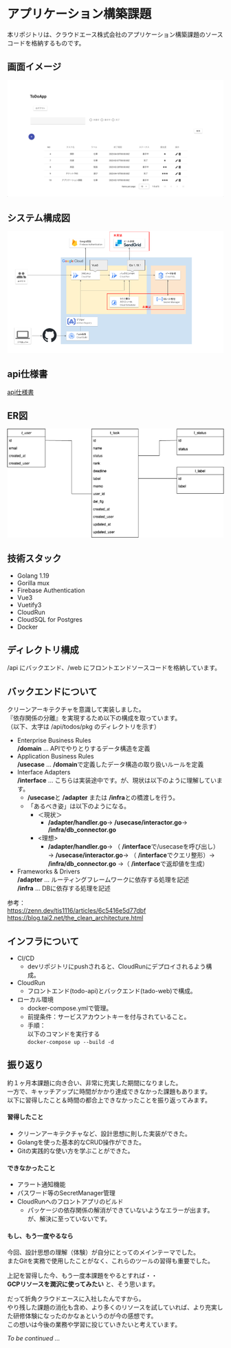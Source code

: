 # アプリケーション構築課題
本リポジトリは、クラウドエース株式会社のアプリケーション構築課題のソースコードを格納するものです。

## 画面イメージ
![image](images/image.png)

## システム構成図
![システム構成図](images/システム構成図.png)

## api仕様書
[api仕様書](api/api_compose.yml)

## ER図
![ER図](images/DB.png)

## 技術スタック
- Golang 1.19
- Gorilla mux
- Firebase Authentication
- Vue3
- Vuetify3
- CloudRun
- CloudSQL for Postgres
- Docker

## ディレクトリ構成
/api にバックエンド、/web にフロントエンドソースコードを格納しています。

## バックエンドについて  
クリーンアーキテクチャを意識して実装しました。  
『依存関係の分離』を実現するため以下の構成を取っています。  
（以下、太字は /api/todos/pkg のディレクトリを示す）
- Enterprise Business Rules  
**/domain** ... APIでやりとりするデータ構造を定義
- Application Business Rules  
**/usecase** ... **/domain**で定義したデータ構造の取り扱いルールを定義
- Interface Adapters  
**/interface** ... こちらは実装途中です。が、現状は以下のように理解しています。  
  - **/usecase**と **/adapter** または **/infra**との橋渡しを行う。
  - 「あるべき姿」は以下のようになる。
    - ＜現状＞ 
      - **/adapter/handler.go**→ **/usecase/interactor.go**→ **/infra/db_connector.go**
    - <理想>
      - **/adapter/handler.go**→ （ **/interface**で/usecaseを呼び出し）→ **/usecase/interactor.go**→ （ **/interface**でクエリ整形）→ **/infra/db_connector.go** →（ **/interface**で返却値を生成）
- Frameworks & Drivers   
**/adapter** ... ルーティングフレームワークに依存する処理を記述  
**/infra** ... DBに依存する処理を記述  

参考：  
https://zenn.dev/tis1116/articles/6c5416e5d77dbf  
https://blog.tai2.net/the_clean_architecture.html

## インフラについて
- CI/CD
  - devリポジトリにpushされると、CloudRunにデプロイされるよう構成。
- CloudRun
  - フロントエンド(todo-api)とバックエンド(tado-web)で構成。
- ローカル環境
  - docker-compose.ymlで管理。
  - 前提条件：サービスアカウントキーを付与されていること。
  - 手順：  
    以下のコマンドを実行する  
    ```docker-compose up --build -d```
    
## 振り返り
約１ヶ月本課題に向き合い、非常に充実した期間になりました。  
一方で、キャッチアップに時間がかかり達成できなかった課題もあります。  
以下に習得したこと＆時間の都合上できなかったことを振り返ってみます。  
#### 習得したこと
- クリーンアーキテクチャなど、設計思想に則した実装ができた。
- Golangを使った基本的なCRUD操作ができた。
- Gitの実践的な使い方を学ぶことができた。
#### できなかったこと
- アラート通知機能
- パスワード等のSecretManager管理
- CloudRunへのフロントアプリのビルド
  - パッケージの依存関係の解消ができていないようなエラーが出ます。が、解決に至っていないです。
#### もし、もう一度やるなら
今回、設計思想の理解（体験）が自分にとってのメインテーマでした。  
またGitを実務で使用したことがなく、これらのツールの習得も重要でした。  

上記を習得した今、もう一度本課題をやるとすれば・・  
**GCPリソースを潤沢に使ってみたい** と、そう思います。 

だって折角クラウドエースに入社したんですから。  
やり残した課題の消化も含め、より多くのリソースを試していれば、より充実した研修体験になったのかなぁというのが今の感想です。  
この想いは今後の業務や学習に投じていきたいと考えています。  

*To be continued ...*

